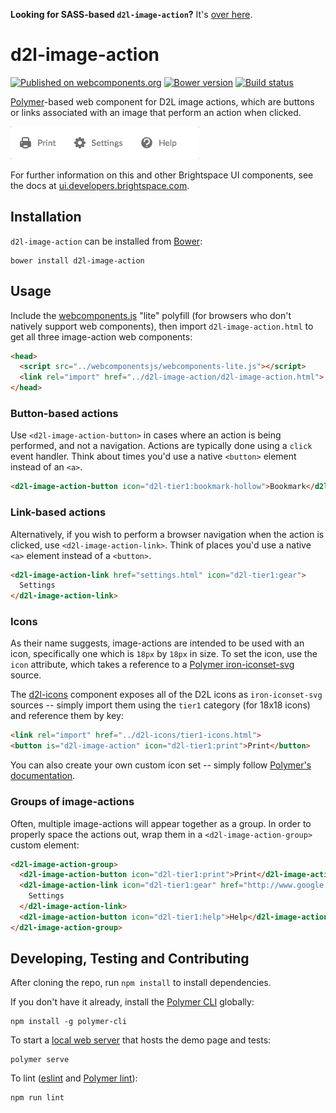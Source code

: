 **Looking for SASS-based `d2l-image-action`?** It's [over here](https://github.com/BrightspaceUI/image-action/tree/sass).

# d2l-image-action
[![Published on webcomponents.org](https://img.shields.io/badge/webcomponents.org-published-blue.svg)](https://www.webcomponents.org/element/BrightspaceUI/image-action)
[![Bower version][bower-image]][bower-url]
[![Build status][ci-image]][ci-url]

[Polymer](https://www.polymer-project.org/1.0/)-based web component for D2L image actions, which are buttons or links associated with an image that perform an action when clicked.

![screenshot of image actions](/screenshot.gif)

For further information on this and other Brightspace UI components, see the docs at [ui.developers.brightspace.com](http://ui.developers.brightspace.com/).

## Installation

`d2l-image-action` can be installed from [Bower][bower-url]:
```shell
bower install d2l-image-action
```

## Usage

Include the [webcomponents.js](http://webcomponents.org/polyfills/) "lite" polyfill (for browsers who don't natively support web components), then import `d2l-image-action.html` to get all three image-action web components:

```html
<head>
  <script src="../webcomponentsjs/webcomponents-lite.js"></script>
  <link rel="import" href="../d2l-image-action/d2l-image-action.html">
</head>
```

### Button-based actions

Use `<d2l-image-action-button>` in cases where an action is being performed, and not a navigation. Actions are typically done using a `click` event handler. Think about times you'd use a native `<button>` element instead of an `<a>`.

<!---
```
<custom-element-demo>
  <template>
    <script src="../webcomponentsjs/webcomponents-lite.js"></script>
    <link rel="import" href="../d2l-typography/d2l-typography.html">
    <link rel="import" href="d2l-image-action-button.html">
    <custom-style include="d2l-typography">
      <style is="custom-style" include="d2l-typography"></style>
    </custom-style>
    <style>
      html {
        font-size: 20px;
      }
      body {
        color: var(--d2l-color-ferrite);
        font-family: 'Lato', 'Lucida Sans Unicode', 'Lucida Grande', sans-serif;
        letter-spacing: 0.01rem;
        font-size: 0.95rem;
        font-weight: 400;
        line-height: 1.4rem;
      }
    </style>
    <next-code-block></next-code-block>
  </template>
</custom-element-demo>
```
-->
```html
<d2l-image-action-button icon="d2l-tier1:bookmark-hollow">Bookmark</d2l-image-action-button>
```

### Link-based actions

Alternatively, if you wish to perform a browser navigation when the action is clicked, use `<d2l-image-action-link>`. Think of places you'd use a native `<a>` element instead of a `<button>`.

<!---
```
<custom-element-demo>
  <template>
    <script src="../webcomponentsjs/webcomponents-lite.js"></script>
    <link rel="import" href="../d2l-typography/d2l-typography.html">
    <link rel="import" href="d2l-image-action-link.html">
    <custom-style include="d2l-typography">
      <style is="custom-style" include="d2l-typography"></style>
    </custom-style>
    <style>
      html {
        font-size: 20px;
      }
      body {
        color: var(--d2l-color-ferrite);
        font-family: 'Lato', 'Lucida Sans Unicode', 'Lucida Grande', sans-serif;
        letter-spacing: 0.01rem;
        font-size: 0.95rem;
        font-weight: 400;
        line-height: 1.4rem;
      }
    </style>
    <next-code-block></next-code-block>
  </template>
</custom-element-demo>
```
-->
```html
<d2l-image-action-link href="settings.html" icon="d2l-tier1:gear">
  Settings
</d2l-image-action-link>
```

### Icons

As their name suggests, image-actions are intended to be used with an icon, specifically one which is `18px` by `18px` in size. To set the icon, use the `icon` attribute, which takes a reference to a [Polymer iron-iconset-svg](https://github.com/PolymerElements/iron-iconset-svg) source.

The [d2l-icons](https://github.com/BrightspaceUI/icons) component exposes all of the D2L icons as `iron-iconset-svg` sources -- simply import them using the `tier1` category (for 18x18 icons) and reference them by key:

```html
<link rel="import" href="../d2l-icons/tier1-icons.html">
<button is="d2l-image-action" icon="d2l-tier1:print">Print</button>
```

You can also create your own custom icon set -- simply follow [Polymer's documentation](https://github.com/PolymerElements/iron-iconset-svg).

### Groups of image-actions

Often, multiple image-actions will appear together as a group. In order to properly space the actions out, wrap them in a `<d2l-image-action-group>` custom element:

<!---
```
<custom-element-demo>
  <template>
    <script src="../webcomponentsjs/webcomponents-lite.js"></script>
    <link rel="import" href="../d2l-typography/d2l-typography.html">
    <link rel="import" href="d2l-image-action-group.html">
    <link rel="import" href="d2l-image-action-link.html">
    <custom-style include="d2l-typography">
      <style is="custom-style" include="d2l-typography"></style>
    </custom-style>
    <style>
      html {
        font-size: 20px;
      }
      body {
        color: var(--d2l-color-ferrite);
        font-family: 'Lato', 'Lucida Sans Unicode', 'Lucida Grande', sans-serif;
        letter-spacing: 0.01rem;
        font-size: 0.95rem;
        font-weight: 400;
        line-height: 1.4rem;
      }
    </style>
    <next-code-block></next-code-block>
  </template>
</custom-element-demo>
```
-->
```html
<d2l-image-action-group>
  <d2l-image-action-button icon="d2l-tier1:print">Print</d2l-image-action-button>
  <d2l-image-action-link icon="d2l-tier1:gear" href="http://www.google.ca">
    Settings
  </d2l-image-action-link>
  <d2l-image-action-button icon="d2l-tier1:help">Help</d2l-image-action-button>
</d2l-image-action-group>
```

## Developing, Testing and Contributing

After cloning the repo, run `npm install` to install dependencies.

If you don't have it already, install the [Polymer CLI](https://www.polymer-project.org/2.0/docs/tools/polymer-cli) globally:

```shell
npm install -g polymer-cli
```

To start a [local web server](https://www.polymer-project.org/2.0/docs/tools/polymer-cli-commands#serve) that hosts the demo page and tests:

```shell
polymer serve
```

To lint ([eslint](http://eslint.org/) and [Polymer lint](https://www.polymer-project.org/2.0/docs/tools/polymer-cli-commands#lint)):

```shell
npm run lint
```

[bower-url]: http://bower.io/search/?q=d2l-image-action
[bower-image]: https://badge.fury.io/bo/d2l-image-action.svg
[ci-url]: https://travis-ci.org/BrightspaceUI/image-action
[ci-image]: https://travis-ci.org/BrightspaceUI/image-action.svg
